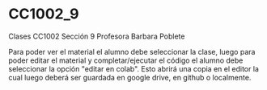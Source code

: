 # CC1002_9
Clases CC1002 Sección 9 Profesora Barbara Poblete

Para poder ver el material el alumno debe seleccionar la clase, luego para poder editar el material y completar/ejecutar el código el alumno debe seleccionar la opción "editar en colab". Esto abrirá una copia en el editor la cual luego deberá ser guardada en google drive, en github o localmente. 
